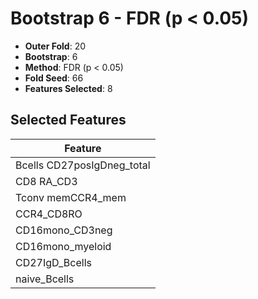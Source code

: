 # Bootstrap 6 - FDR (p < 0.05)

- **Outer Fold**: 20
- **Bootstrap**: 6
- **Method**: FDR (p < 0.05)
- **Fold Seed**: 66
- **Features Selected**: 8

## Selected Features

| Feature |
|---------|
| Bcells CD27posIgDneg_total |
| CD8 RA_CD3 |
| Tconv memCCR4_mem |
| CCR4_CD8RO |
| CD16mono_CD3neg |
| CD16mono_myeloid |
| CD27IgD_Bcells |
| naive_Bcells |

